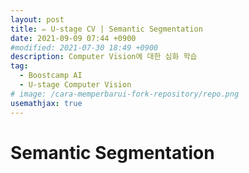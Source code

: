 ```yaml
---
layout: post
title: ✏️ U-stage CV | Semantic Segmentation
date: 2021-09-09 07:44 +0900
#modified: 2021-07-30 18:49 +0900
description: Computer Vision에 대한 심화 학습
tag:
  - Boostcamp AI
  - U-stage Computer Vision
# image: /cara-memperbarui-fork-repository/repo.png
usemathjax: true
---
```


# Semantic Segmentation